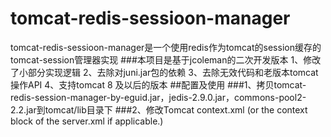 # tomcat-redis-sessioon-manager
tomcat-redis-sessioon-manager是一个使用redis作为tomcat的session缓存的tomcat-session管理器实现
###本项目是基于jcoleman的二次开发版本
1、修改了小部分实现逻辑
2、去除对juni.jar包的依赖
3、去除无效代码和老版本tomcat操作API
4、支持tomcat 8 及以后的版本
##配置及使用
###1、拷贝tomcat-redis-session-manager-by-eguid.jar，jedis-2.9.0.jar，commons-pool2-2.2.jar到tomcat/lib目录下
###2、修改Tomcat context.xml (or the context block of the server.xml if applicable.)
<Valve className="cn.eguid.redisSessionManager.RedisSessionHandlerValve"/>
<Manager className="cn.eguid.redisSessionManager.RedisSessionManager"
         host="192.168.30.21"
         port="6379"
         database="14"
         maxInactiveInterval="1800"/>
